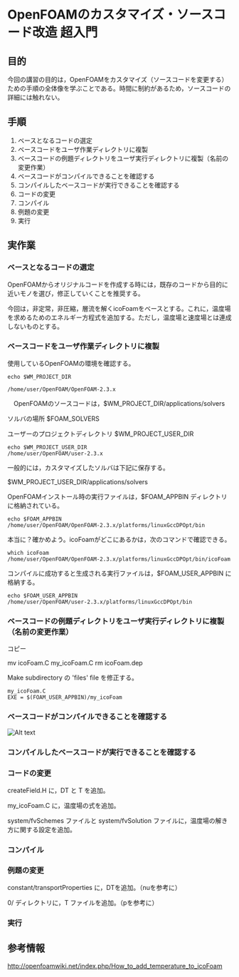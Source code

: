 # OpenFOAMのカスタマイズ・ソースコード改造 超入門 #

## 目的 ##

今回の講習の目的は，OpenFOAMをカスタマイズ（ソースコードを変更する）ための手順の全体像を学ぶことである。時間に制約があるため，ソースコードの詳細には触れない。

## 手順 ##

1.   ベースとなるコードの選定
2.   ベースコードをユーザ作業ディレクトリに複製
3.   ベースコードの例題ディレクトリをユーザ実行ディレクトリに複製（名前の変更作業）
4.   ベースコードがコンパイルできることを確認する
5.   コンパイルしたベースコードが実行できることを確認する
6.   コードの変更
7.   コンパイル
8.   例題の変更
9.   実行   


## 実作業 ##

### ベースとなるコードの選定 ###

OpenFOAMからオリジナルコードを作成する時には，既存のコードから目的に近いモノを選び，修正していくことを推奨する。

今回は，非定常，非圧縮，層流を解くicoFoamをベースとする。これに，温度場を求めるためのエネルギー方程式を追加する。ただし，温度場と速度場とは連成しないものとする。


### ベースコードをユーザ作業ディレクトリに複製 ###

使用しているOpenFOAMの環境を確認する。

    echo $WM_PROJECT_DIR

    /home/user/OpenFOAM/OpenFOAM-2.3.x

　OpenFOAMのソースコードは，$WM_PROJECT_DIR/applications/solvers

ソルバの場所
$FOAM_SOLVERS

ユーザーのプロジェクトディレクトリ
$WM_PROJECT_USER_DIR

    echo $WM_PROJECT_USER_DIR
    /home/user/OpenFOAM/user-2.3.x

一般的には，カスタマイズしたソルバは下記に保存する。

$WM_PROJECT_USER_DIR/applications/solvers

OpenFOAMインストール時の実行ファイルは，$FOAM_APPBIN ディレクトリに格納されている。

    echo $FOAM_APPBIN
    /home/user/OpenFOAM/OpenFOAM-2.3.x/platforms/linuxGccDPOpt/bin

本当に？確かめよう。icoFoamがどこにあるかは，次のコマンドで確認できる。

    which icoFoam
    /home/user/OpenFOAM/OpenFOAM-2.3.x/platforms/linuxGccDPOpt/bin/icoFoam


コンパイルに成功すると生成される実行ファイルは，$FOAM_USER_APPBIN に格納する。

    echo $FOAM_USER_APPBIN
    /home/user/OpenFOAM/user-2.3.x/platforms/linuxGccDPOpt/bin



### ベースコードの例題ディレクトリをユーザ実行ディレクトリに複製（名前の変更作業） ###

コピー

mv icoFoam.C my_icoFoam.C
rm icoFoam.dep


Make subdirectory の 'files' file を修正する。

    my_icoFoam.C
    EXE = $(FOAM_USER_APPBIN)/my_icoFoam



### ベースコードがコンパイルできることを確認する ###


![Alt text](https://github.com/snaka-dev/Training_begineer_OpenFOAM_Customize/blob/master/images/directoryTreeAfterComplilation.png?raw=true "directories after compile")


### コンパイルしたベースコードが実行できることを確認する ###


### コードの変更 ###

createField.H に，DT と T を追加。

my_icoFoam.C に，温度場の式を追加。

system/fvSchemes ファイルと system/fvSolution ファイルに，温度場の解き方に関する設定を追加。

### コンパイル ###


### 例題の変更 ###

constant/transportProperties に，DTを追加。（nuを参考に）

0/ ディレクトリに，T ファイルを追加。（pを参考に）

### 実行 ###


## 参考情報 ##
http://openfoamwiki.net/index.php/How_to_add_temperature_to_icoFoam

